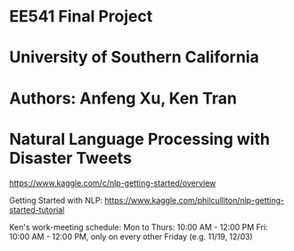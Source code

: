 # EE541 Final Project
# University of Southern California
# Authors: Anfeng Xu, Ken Tran
# Natural Language Processing with Disaster Tweets 

https://www.kaggle.com/c/nlp-getting-started/overview

Getting Started with NLP:
https://www.kaggle.com/philculliton/nlp-getting-started-tutorial

Ken's work-meeting schedule:
Mon to Thurs:     10:00 AM - 12:00 PM
Fri:              10:00 AM - 12:00 PM, only on every other Friday (e.g. 11/19, 12/03)
